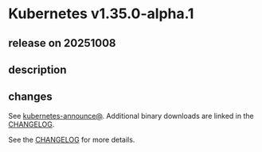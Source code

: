 # Kubernetes v1.35.0-alpha.1

## release on 20251008
## description
## changes
See <a href="https://groups.google.com/forum/#!forum/kubernetes-announce" rel="nofollow">kubernetes-announce@</a>. Additional binary downloads are linked in the <a href="https://github.com/kubernetes/kubernetes/blob/master/CHANGELOG/CHANGELOG-1.35.md">CHANGELOG</a>.

See the <a href="https://github.com/kubernetes/kubernetes/blob/master/CHANGELOG/CHANGELOG-1.35.md">CHANGELOG</a> for more details.

